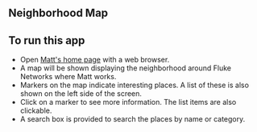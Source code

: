 ## Neighborhood Map

## To run this app
* Open [Matt's home page](http://richards777.com/ "Matt's Home Page") with a web browser.
* A map will be shown displaying the neighborhood around Fluke Networks where Matt works.
* Markers on the map indicate interesting places. A list of these is also shown on the left side of the screen.
* Click on a marker to see more information. The list items are also clickable.
* A search box is provided to search the places by name or category.
